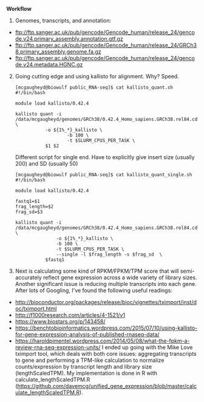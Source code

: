 **Workflow**

1. Genomes, transcripts, and annotation:
 - ftp://ftp.sanger.ac.uk/pub/gencode/Gencode_human/release_24/gencode.v24.primary_assembly.annotation.gtf.gz
 - ftp://ftp.sanger.ac.uk/pub/gencode/Gencode_human/release_24/GRCh38.primary_assembly.genome.fa.gz
 - ftp://ftp.sanger.ac.uk/pub/gencode/Gencode_human/release_24/gencode.v24.metadata.HGNC.gz
 
2. Going cutting edge and using kallisto for alignment. Why? Speed.
	```
	[mcgaugheyd@biowulf public_RNA-seq]$ cat kallisto_quant.sh 
	#!/bin/bash
	
	module load kallisto/0.42.4
	
	kallisto quant -i /data/mcgaugheyd/genomes/GRCh38/0.42.4_Homo_sapiens.GRCh38.rel84.cdna.all.idx \
		       -o ${1%_*}_kallisto \
                       -b 100 \
               	       -t $SLURM_CPUS_PER_TASK \
		       $1 $2
	```
	Different script for single end. Have to explicitly give insert size (usually 200) and SD (usually 50)
	```
	[mcgaugheyd@biowulf public_RNA-seq]$ cat kallisto_quant_single.sh 
	#!/bin/bash
	
	module load kallisto/0.42.4

	fastq1=$1
	frag_length=$2
	frag_sd=$3
	
	kallisto quant -i /data/mcgaugheyd/genomes/GRCh38/0.42.4_Homo_sapiens.GRCh38.rel84.cdna.all.idx \
	               -o ${1%_*}_kallisto \
        	       -b 100 \
        	       -t $SLURM_CPUS_PER_TASK \
	               --single -l $frag_length -s $frag_sd  \
		       $fastq1
	```
3. Next is calculating some kind of RPKM/FPKM/TPM score that will semi-accurately reflect gene expression across a wide variety of library sizes. Another significant issue is reducing multiple transcripts into each gene. After lots of Googling, I've found the following useful readings:
 - http://bioconductor.org/packages/release/bioc/vignettes/tximport/inst/doc/tximport.html
 - http://f1000research.com/articles/4-1521/v1
 - https://www.biostars.org/p/143458/
 - https://benchtobioinformatics.wordpress.com/2015/07/10/using-kallisto-for-gene-expression-analysis-of-published-rnaseq-data/
 - https://haroldpimentel.wordpress.com/2014/05/08/what-the-fpkm-a-review-rna-seq-expression-units/
I ended up going with the Mike Love tximport tool, which deals with both core issues: aggregating transcripts to gene and performing a TPM-like calculation to normalize counts/expression by transcript length and library size (lengthScaledTPM). My implementation is done in R with calculate_lengthScaledTPM.R (https://github.com/davemcg/unified_gene_expression/blob/master/calculate_lengthScaledTPM.R).
 
